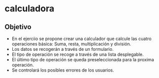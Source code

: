 # calculadora
## Objetivo
+ En el ejerciio se propone crear una calculador que calcule las cuatro operaciones básica: Suma, resta, multiplicación y división.
+ Los datos se recogerán a través de un formulario.
+ El tipo de operación se recoge a través de una lista desplegable.
+ El último tipo de operación se queda preseleccionada para la proxima operación.
+ Se controlará los posibles errores de los usuarios.
